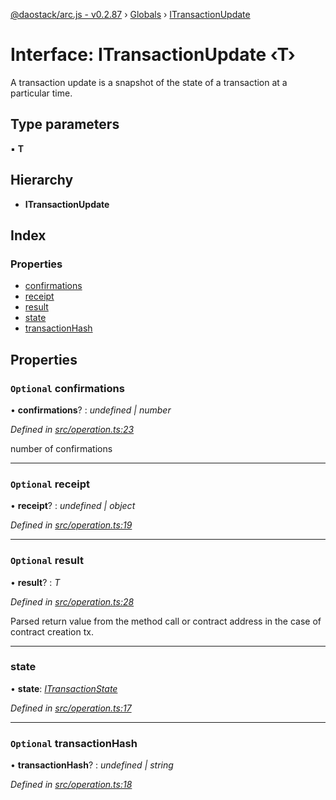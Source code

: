 [@daostack/arc.js - v0.2.87](../README.md) › [Globals](../globals.md) › [ITransactionUpdate](itransactionupdate.md)

# Interface: ITransactionUpdate ‹**T**›

A transaction update is a snapshot of the state of a transaction at a particular time.

## Type parameters

▪ **T**

## Hierarchy

* **ITransactionUpdate**

## Index

### Properties

* [confirmations](itransactionupdate.md#optional-confirmations)
* [receipt](itransactionupdate.md#optional-receipt)
* [result](itransactionupdate.md#optional-result)
* [state](itransactionupdate.md#state)
* [transactionHash](itransactionupdate.md#optional-transactionhash)

## Properties

### `Optional` confirmations

• **confirmations**? : *undefined | number*

*Defined in [src/operation.ts:23](https://github.com/daostack/alchemy-monorepo/blob/6a18bc5/packages/arc.js/src/operation.ts#L23)*

 number of confirmations

___

### `Optional` receipt

• **receipt**? : *undefined | object*

*Defined in [src/operation.ts:19](https://github.com/daostack/alchemy-monorepo/blob/6a18bc5/packages/arc.js/src/operation.ts#L19)*

___

### `Optional` result

• **result**? : *T*

*Defined in [src/operation.ts:28](https://github.com/daostack/alchemy-monorepo/blob/6a18bc5/packages/arc.js/src/operation.ts#L28)*

Parsed return value from the method call
or contract address in the case of contract creation tx.

___

###  state

• **state**: *[ITransactionState](../enums/itransactionstate.md)*

*Defined in [src/operation.ts:17](https://github.com/daostack/alchemy-monorepo/blob/6a18bc5/packages/arc.js/src/operation.ts#L17)*

___

### `Optional` transactionHash

• **transactionHash**? : *undefined | string*

*Defined in [src/operation.ts:18](https://github.com/daostack/alchemy-monorepo/blob/6a18bc5/packages/arc.js/src/operation.ts#L18)*
